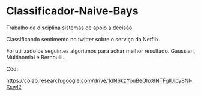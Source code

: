 # Classificador-Naive-Bays
Trabalho da disciplina sistemas de apoio a decisão

Classificando sentimento no twitter sobre o serviço da Netflix.

Foi utilizado os seguintes algoritmos para achar melhor resultado.
Gaussian, Multinomial e Bernoulli.

Cód:

https://colab.research.google.com/drive/1dN6kzYouBeGhx8NTFglUipy8Nl-Xswl2

